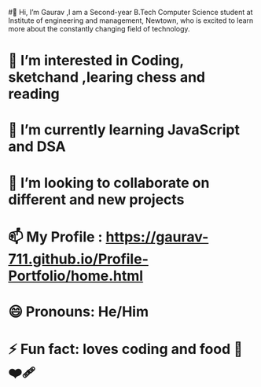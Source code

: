 #👋 Hi, I’m Gaurav ,I am a Second-year B.Tech Computer Science student at Institute of engineering and management, Newtown, who is excited to learn more about the constantly changing field of technology.
  
# 👀 I’m interested in Coding, sketchand ,learing chess and reading 

# 🌱 I’m currently learning JavaScript and DSA 

# 💞️ I’m looking to collaborate on different and new projects

# 📫 My Profile : https://gaurav-711.github.io/Profile-Portfolio/home.html

# 😄 Pronouns: He/Him

# ⚡ Fun fact: loves coding and food 🫠❤️‍🩹

<!---
Gaurav-711/Gaurav-711 is a ✨ special ✨ repository because its `README.md` (this file) appears on your GitHub profile.
You can click the Preview link to take a look at your changes.
--->
